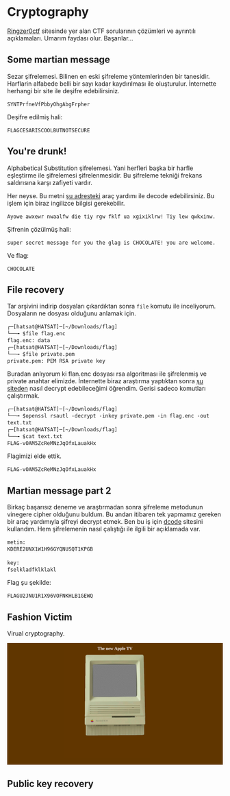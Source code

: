 # Cryptography

[Ringzer0ctf](https://ringzer0ctf.com/) sitesinde yer alan CTF sorularının çözümleri ve ayrıntılı açıklamaları. Umarım faydası olur. Başarılar...

## Some martian message

Sezar şifrelemesi. Bilinen en eski şifreleme yöntemlerinden bir tanesidir. Harflarin alfabede belli bir sayı kadar kaydırılması ile oluşturulur. İnternette herhangi bir site ile deşifre edebilirsiniz.

```text
SYNTPrfneVfPbbyOhgAbgFrpher
```

Deşifre edilmiş hali:

```text
FLAGCESARISCOOLBUTNOTSECURE
```

## You're drunk!

Alphabetical Substitution şifrelemesi. Yani herfleri başka bir harfle eşleştirme ile şifrelemesi şifrelenmesidir. Bu şifreleme tekniği frekans saldırısına karşı zafiyeti vardır.

Her neyse. Bu metni [şu adresteki](https://www.dcode.fr/monoalphabetic-substitution) araç yardımı ile decode edebilirsiniz. Bu işlem için biraz ingilizce bilgisi gerekebilir.

```text
Ayowe awxewr nwaalfw die tiy rgw fklf ua xgixiklrw! Tiy lew qwkxinw.
```

Şifrenin çözülmüş hali:

```text
super secret message for you the glag is CHOCOLATE! you are welcome.
```

Ve flag:

```text
CHOCOLATE
```

## File recovery

Tar arşivini indirip dosyaları çıkardıktan sonra `file` komutu ile inceliyorum. Dosyaların ne dosyası olduğunu anlamak için.

```text
┌─[hatsat@HATSAT]─[~/Downloads/flag]
└──╼ $file flag.enc
flag.enc: data
┌─[hatsat@HATSAT]─[~/Downloads/flag]
└──╼ $file private.pem
private.pem: PEM RSA private key
```

Buradan anlıyorum ki flan.enc dosyası rsa algoritması ile şifrelenmiş ve private anahtar elimizde. İnternette biraz araştırma yaptıktan sonra [şu siteden](https://linuxtiwary.com/2018/08/25/public-key-and-private-key-encryption-decryption-labasymmetric-cryptography/) nasıl decrypt edebileceğimi öğrendim. Gerisi sadeco komutları çalıştırmak.

```text
┌─[hatsat@HATSAT]─[~/Downloads/flag]
└──╼ $openssl rsautl -decrypt -inkey private.pem -in flag.enc -out text.txt
┌─[hatsat@HATSAT]─[~/Downloads/flag]
└──╼ $cat text.txt
FLAG-vOAM5ZcReMNzJqOfxLauakHx
```

Flagimizi elde ettik.

```text
FLAG-vOAM5ZcReMNzJqOfxLauakHx
```

## Martian message part 2

Birkaç başarısız deneme ve araştırmadan sonra şifreleme metodunun vinegere cipher olduğunu buldum. Bu andan itibaren tek yapmamız gereken bir araç yardımıyla şifreyi decrypt etmek. Ben bu iş için [dcode](https://www.dcode.fr/vigenere-cipher) sitesini kullandım. Hem şifrelemenin nasıl çalıştığı ile ilgili bir açıklamada var.

```text
metin:
KDERE2UNX1W1H96GYQNUSQT1KPGB

key:
fselkladfklklakl
```

Flag şu şekilde:

```text
FLAGU2JNU1R1X96VOFNKHLB1GEWQ
```

## Fashion Victim

Virual cryptography.

![fashion victim](/assets/cryptography/fashion-victim-1.png)

## Public key recovery
